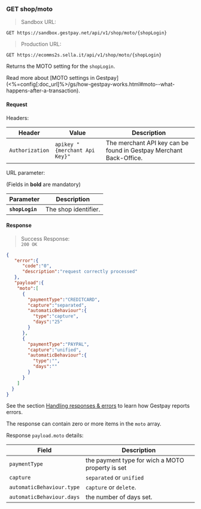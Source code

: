 ### GET shop/moto


> Sandbox URL:

```
GET https://sandbox.gestpay.net/api/v1/shop/moto/{shopLogin}
```

> Production URL: 

```
GET https://ecomms2s.sella.it/api/v1/shop/moto/{shopLogin}
```




Returns the MOTO setting for the `shopLogin`. 

Read more about [MOTO settings in Gestpay](<%=config[:doc_url]%>/gs/how-gestpay-works.html#moto--what-happens-after-a-transaction). 

#### Request 

Headers: 

| Header          | Value                         | Description                                                        |
| --------------- | ----------------------------- | ------------------------------------------------------------------ |
| `Authorization` | `apikey "{merchant Api Key}"` | The merchant API key can be found in Gestpay Merchant Back-Office. |

URL parameter: 

(Fields in **bold** are mandatory)

| Parameter | Description | 
| --------- | ----------- | 
| **`shopLogin`** | The shop identifier. | 

#### Response 

> Success Response:<br>
> `200 OK`

```json
{
   "error":{  
      "code":"0",
      "description":"request correctly processed"
   },
   "payload":{
    "moto":[
      {
        "paymentType":"CREDITCARD",
        "capture":"separated",
        "automaticBehaviour":{
          "type":"capture",
          "days":"25"
        }
      },
      {
        "paymentType":"PAYPAL",
        "capture":"unified",
        "automaticBehaviour":{
          "type":"",
          "days":""
        }
      }
    ]
  }
}
```

See the section [Handling responses & errors](#handling-responses-amp-errors) to learn how Gestpay reports errors.

The response can contain zero or more items in the `moto` array. 

Response `payload.moto` details:


| Field          | Description 
| -------------- | -----------
| `paymentType` | the payment type for wich a MOTO property is set 
| `capture` | `separated` or `unified`
| `automaticBehaviour.type` |  `capture` or `delete`.
| `automaticBehaviour.days` | the number of days set.